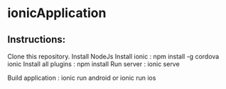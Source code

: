 # ionicApplication

## Instructions:

Clone this repository.
Install NodeJs
Install ionic : npm install -g cordova ionic
Install all plugins : npm install
Run server : ionic serve

Build application : ionic run android or ionic run ios
